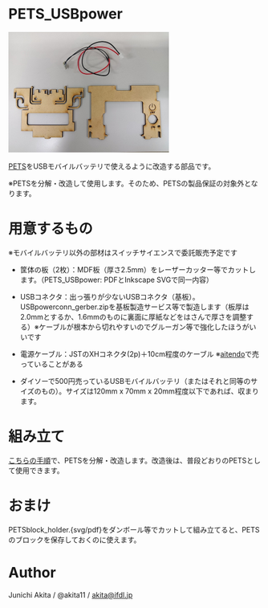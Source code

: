 # PETS_USBpower

<img src="https://github.com/akita11/PETS_USBpower/blob/master/PETS_USBpower_parts.jpg" width="320px">

[PETS](https://4ok.jp/pets/)をUSBモバイルバッテリで使えるように改造する部品です。

※PETSを分解・改造して使用します。そのため、PETSの製品保証の対象外となります。


# 用意するもの

※モバイルバッテリ以外の部材はスイッチサイエンスで委託販売予定です

* 筐体の板（2枚）：MDF板（厚さ2.5mm）をレーザーカッター等でカットします。（PETS_USBpower: PDFとInkscape SVGで同一内容）

* USBコネクタ：出っ張りが少ないUSBコネクタ（基板）。USBpowerconn_gerber.zipを基板製造サービス等で製造します（板厚は2.0mmとするか、1.6mmのものに裏面に厚紙などをはさんで厚さを調整する）※ケーブルが根本から切れやすいのでグルーガン等で強化したほうがいいです

* 電源ケーブル：JSTのXHコネクタ(2p)＋10cm程度のケーブル ※[aitendo](http://www.aitendo.com)で売っていることがある

* ダイソーで500円売っているUSBモバイルバッテリ（またはそれと同等のサイズのもの）。サイズは120mm x 70mm x 20mm程度以下であれば、収まります。


# 組み立て

[こちらの手順](https://github.com/akita11/PETS_USBpower/blob/master/instruction/README.md)で、PETSを分解・改造します。改造後は、普段どおりのPETSとして使用できます。


# おまけ

PETSblock_holder.{svg/pdf}をダンボール等でカットして組み立てると、PETSのブロックを保存しておくのに使えます。

# Author

Junichi Akita / @akita11 / akita@ifdl.jp
